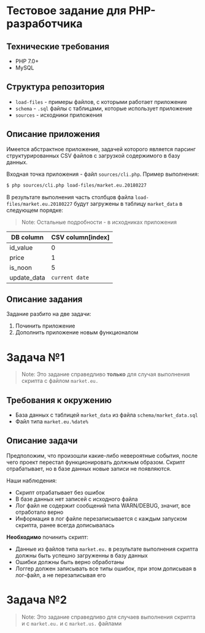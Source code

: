 # Тестовое задание для PHP-разработчика

## Технические требования
 - PHP 7.0+
 - MySQL
 
## Структура репозитория
 - `load-files` - примеры файлов, с которыми работает приложение
 - `schema` - `.sql` файлы с таблицами, которые использует приложение
 - `sources` - исходники приложения

## Описание приложения
Имеется абстрактное приложение, задачей которого является парсинг структурированных CSV файлов 
с загрузкой содержимого
в базу данных. 

Входная точка приложения - файл `sources/cli.php`.
Пример выполнения:

```bash
$ php sources/cli.php load-files/market.eu.20180227
```

В результате выполнения часть столбцов файла `load-files/market.eu.20180227` будут загружены в таблицу `market_data`
в следующем порядке:
>Note: Остальные подробности - в исходниках приложения

DB column | CSV column[index]
------------ | -------------
id_value | 0
price | 1
is_noon | 5
update_data | `current date`


## Описание задания
Задание разбито на две задачи:
1. Починить приложение
2. Дополнить приложение новым функционалом


# Задача №1
>Note: Это задание справедливо **только** для случая выполнения скрипта с файлом `market.eu.`

## Требования к окружению
 - База данных с таблицей `market_data` из файла `schema/market_data.sql`
 - Файл типа `market.eu.%date%`

## Описание задачи
Предположим, что произошли какие-либо невероятные события, после чего проект перестал функционировать
должным образом.  Скрипт отрабатывает, но в базе данных 
новые записи не появляются.

Наши наблюдения:
 - Скрипт отрабатывает без ошибок
 - В базе данных нет записей с исходного файла
 - Лог файл не содержит сообщений типа WARN/DEBUG, значит, все отработало верно
 - Информация в лог файле перезаписывается с каждым запуском скрипта, ранее всегда дописывалась
 
 
**Необходимо** починить скрипт:
 
 - Данные из файлов типа `market.eu.` в результате выполнения скрипта должны быть успешно загруженны в базу данных
 - Ошибки должны быть верно обработаны
 - Логгер должен записывать все типы ошибок, при этом дописывая в лог-файл, а не перезаписывая его

# Задача №2
>Note: Это задание справедливо для случаев выполнения скрипта и с `market.eu.` и с `market.us.` файлами

